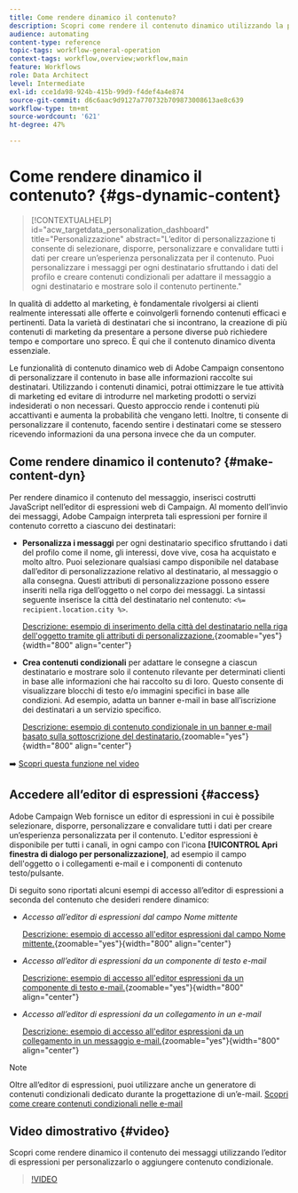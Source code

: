```yaml
---
title: Come rendere dinamico il contenuto?
description: Scopri come rendere il contenuto dinamico utilizzando la personalizzazione e il contenuto condizionale.
audience: automating
content-type: reference
topic-tags: workflow-general-operation
context-tags: workflow,overview;workflow,main
feature: Workflows
role: Data Architect
level: Intermediate
exl-id: cce1da98-924b-415b-99d9-f4def4a4e874
source-git-commit: d6c6aac9d9127a770732b709873008613ae8c639
workflow-type: tm+mt
source-wordcount: '621'
ht-degree: 47%

---
```


# Come rendere dinamico il contenuto? {#gs-dynamic-content}

>[!CONTEXTUALHELP]
>id="acw_targetdata_personalization_dashboard"
>title="Personalizzazione"
>abstract="L’editor di personalizzazione ti consente di selezionare, disporre, personalizzare e convalidare tutti i dati per creare un’esperienza personalizzata per il contenuto. Puoi personalizzare i messaggi per ogni destinatario sfruttando i dati del profilo e creare contenuti condizionali per adattare il messaggio a ogni destinatario e mostrare solo il contenuto pertinente."

In qualità di addetto al marketing, è fondamentale rivolgersi ai clienti realmente interessati alle offerte e coinvolgerli fornendo contenuti efficaci e pertinenti. Data la varietà di destinatari che si incontrano, la creazione di più contenuti di marketing da presentare a persone diverse può richiedere tempo e comportare uno spreco. È qui che il contenuto dinamico diventa essenziale.

Le funzionalità di contenuto dinamico web di Adobe Campaign consentono di personalizzare il contenuto in base alle informazioni raccolte sui destinatari. Utilizzando i contenuti dinamici, potrai ottimizzare le tue attività di marketing ed evitare di introdurre nel marketing prodotti o servizi indesiderati o non necessari. Questo approccio rende i contenuti più accattivanti e aumenta la probabilità che vengano letti. Inoltre, ti consente di personalizzare il contenuto, facendo sentire i destinatari come se stessero ricevendo informazioni da una persona invece che da un computer.

## Come rendere dinamico il contenuto? {#make-content-dyn}

Per rendere dinamico il contenuto del messaggio, inserisci costrutti JavaScript nell’editor di espressioni web di Campaign. Al momento dell’invio dei messaggi, Adobe Campaign interpreta tali espressioni per fornire il contenuto corretto a ciascuno dei destinatari:

* **Personalizza i messaggi** per ogni destinatario specifico sfruttando i dati del profilo come il nome, gli interessi, dove vive, cosa ha acquistato e molto altro. Puoi selezionare qualsiasi campo disponibile nel database dall’editor di personalizzazione relativo al destinatario, al messaggio o alla consegna. Questi attributi di personalizzazione possono essere inseriti nella riga dell’oggetto o nel corpo dei messaggi. La sintassi seguente inserisce la città del destinatario nel contenuto: `<%= recipient.location.city %>`.

  [Descrizione: esempio di inserimento della città del destinatario nella riga dell&#39;oggetto tramite gli attributi di personalizzazione.](assets/perso-subject-line.png){zoomable="yes"}{width="800" align="center"}

* **Crea contenuti condizionali** per adattare le consegne a ciascun destinatario e mostrare solo il contenuto rilevante per determinati clienti in base alle informazioni che hai raccolto su di loro. Questo consente di visualizzare blocchi di testo e/o immagini specifici in base alle condizioni. Ad esempio, adatta un banner e-mail in base all’iscrizione dei destinatari a un servizio specifico.

  [Descrizione: esempio di contenuto condizionale in un banner e-mail basato sulla sottoscrizione del destinatario.](assets/condition-sample.png){zoomable="yes"}{width="800" align="center"}

➡️ [Scopri questa funzione nel video](#video)

## Accedere all’editor di espressioni {#access}

Adobe Campaign Web fornisce un editor di espressioni in cui è possibile selezionare, disporre, personalizzare e convalidare tutti i dati per creare un’esperienza personalizzata per il contenuto. L&#39;editor espressioni è disponibile per tutti i canali, in ogni campo con l&#39;icona **[!UICONTROL Apri finestra di dialogo per personalizzazione]**, ad esempio il campo dell&#39;oggetto o i collegamenti e-mail e i componenti di contenuto testo/pulsante.

Di seguito sono riportati alcuni esempi di accesso all’editor di espressioni a seconda del contenuto che desideri rendere dinamico:

* *Accesso all’editor di espressioni dal campo Nome mittente*

  [Descrizione: esempio di accesso all&#39;editor espressioni dal campo Nome mittente.](assets/expression-editor-access.png){zoomable="yes"}{width="800" align="center"}

* *Accesso all’editor di espressioni da un componente di testo e-mail*

  [Descrizione: esempio di accesso all&#39;editor espressioni da un componente di testo e-mail.](assets/expression-editor-access-email.png){zoomable="yes"}{width="800" align="center"}

* *Accesso all’editor di espressioni da un collegamento in un e-mail*

  [Descrizione: esempio di accesso all&#39;editor espressioni da un collegamento in un messaggio e-mail.](assets/perso-link-insert-icon.png){zoomable="yes"}{width="800" align="center"}

>[!NOTE]
>
>Oltre all’editor di espressioni, puoi utilizzare anche un generatore di contenuti condizionali dedicato durante la progettazione di un’e-mail. [Scopri come creare contenuti condizionali nelle e-mail](conditions.md)

## Video dimostrativo {#video}

Scopri come rendere dinamico il contenuto dei messaggi utilizzando l’editor di espressioni per personalizzarlo o aggiungere contenuto condizionale.

>[!VIDEO](https://video.tv.adobe.com/v/3425795?quality=12)